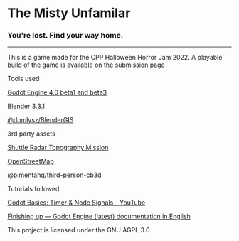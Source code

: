 # The Misty Unfamilar

### You're lost. Find your way home.

---

This is a game made for the CPP Halloween Horror Jam 2022. A playable build of the game is available on [the submission page](https://whattheheckman.itch.io/misty)



Tools used

[Godot Engine 4.0 beta1 and beta3](https://godotengine.org/)

[Blender 3.3.1](https://www.blender.org/)

[@domlysz/BlenderGIS](https://github.com/domlysz/BlenderGIS)

3rd party assets

[Shuttle Radar Topography Mission](https://www2.jpl.nasa.gov/srtm/)

[OpenStreetMap](https://www.openstreetmap.org/copyright)

[@pimentahq/third-person-cb3d](https://github.com/pimentahq/third-person-cb3d)

Tutorials followed

[Godot Basics: Timer &amp; Node Signals - YouTube](https://www.youtube.com/watch?v=LTXEAnB2G5w)

[Finishing up &mdash; Godot Engine (latest) documentation in English](https://docs.godotengine.org/en/latest/getting_started/first_2d_game/07.finishing-up.html)



This project is licensed under the GNU AGPL 3.0

